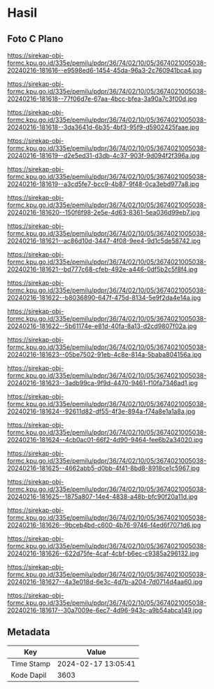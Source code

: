 # Hasil

## Foto C Plano

https://sirekap-obj-formc.kpu.go.id/335e/pemilu/pdpr/36/74/02/10/05/3674021005038-20240216-181616--e9598ed6-1454-45da-96a3-2c760941bca4.jpg

https://sirekap-obj-formc.kpu.go.id/335e/pemilu/pdpr/36/74/02/10/05/3674021005038-20240216-181618--77f06d7e-67aa-4bcc-bfea-3a90a7c3f00d.jpg

https://sirekap-obj-formc.kpu.go.id/335e/pemilu/pdpr/36/74/02/10/05/3674021005038-20240216-181618--3da3641d-6b35-4bf3-95f9-d5902425faae.jpg

https://sirekap-obj-formc.kpu.go.id/335e/pemilu/pdpr/36/74/02/10/05/3674021005038-20240216-181619--d2e5ed31-d3db-4c37-903f-9d094f2f396a.jpg

https://sirekap-obj-formc.kpu.go.id/335e/pemilu/pdpr/36/74/02/10/05/3674021005038-20240216-181619--a3cd5fe7-bcc9-4b87-9f48-0ca3ebd977a8.jpg

https://sirekap-obj-formc.kpu.go.id/335e/pemilu/pdpr/36/74/02/10/05/3674021005038-20240216-181620--150f6f98-2e5e-4d63-8361-5ea036d99eb7.jpg

https://sirekap-obj-formc.kpu.go.id/335e/pemilu/pdpr/36/74/02/10/05/3674021005038-20240216-181621--ac86d10d-3447-4f08-9ee4-9d1c5de58742.jpg

https://sirekap-obj-formc.kpu.go.id/335e/pemilu/pdpr/36/74/02/10/05/3674021005038-20240216-181621--bd777c68-cfeb-492e-a446-0df5b2c5f8f4.jpg

https://sirekap-obj-formc.kpu.go.id/335e/pemilu/pdpr/36/74/02/10/05/3674021005038-20240216-181622--b8036890-647f-475d-8134-5e9f2da4e14a.jpg

https://sirekap-obj-formc.kpu.go.id/335e/pemilu/pdpr/36/74/02/10/05/3674021005038-20240216-181622--5b61174e-e81d-40fa-8a13-d2cd9807f02a.jpg

https://sirekap-obj-formc.kpu.go.id/335e/pemilu/pdpr/36/74/02/10/05/3674021005038-20240216-181623--05be7502-91eb-4c8e-814a-5baba804156a.jpg

https://sirekap-obj-formc.kpu.go.id/335e/pemilu/pdpr/36/74/02/10/05/3674021005038-20240216-181623--3adb99ca-9f9d-4470-9461-f10fa7346ad1.jpg

https://sirekap-obj-formc.kpu.go.id/335e/pemilu/pdpr/36/74/02/10/05/3674021005038-20240216-181624--92611d82-df55-4f3e-894a-f74a8e1a1a8a.jpg

https://sirekap-obj-formc.kpu.go.id/335e/pemilu/pdpr/36/74/02/10/05/3674021005038-20240216-181624--4cb0ac01-66f2-4d90-9464-fee6b2a34020.jpg

https://sirekap-obj-formc.kpu.go.id/335e/pemilu/pdpr/36/74/02/10/05/3674021005038-20240216-181625--4662abb5-d0bb-4f41-8bd8-8918ce1c5967.jpg

https://sirekap-obj-formc.kpu.go.id/335e/pemilu/pdpr/36/74/02/10/05/3674021005038-20240216-181625--1875a807-14e4-4838-a48b-bfc90f20a11d.jpg

https://sirekap-obj-formc.kpu.go.id/335e/pemilu/pdpr/36/74/02/10/05/3674021005038-20240216-181626--9bceb4bd-c600-4b76-9746-f4ed6f7071d6.jpg

https://sirekap-obj-formc.kpu.go.id/335e/pemilu/pdpr/36/74/02/10/05/3674021005038-20240216-181626--622d75fe-4caf-4cbf-b6ec-c9385a296132.jpg

https://sirekap-obj-formc.kpu.go.id/335e/pemilu/pdpr/36/74/02/10/05/3674021005038-20240216-181627--4a3e018d-6e3c-4d7b-a204-7d0714d4aa60.jpg

https://sirekap-obj-formc.kpu.go.id/335e/pemilu/pdpr/36/74/02/10/05/3674021005038-20240216-181617--30a7009e-6ec7-4d96-943c-a9b54abca149.jpg


## Metadata

| Key        | Value               |
| ---------- | ------------------- |
| Time Stamp | 2024-02-17 13:05:41 |
| Kode Dapil | 3603                |



